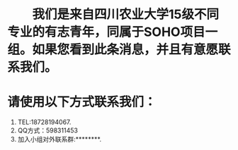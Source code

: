 # &emsp;&emsp;我们是来自四川农业大学15级不同专业的有志青年，同属于SOHO项目一组。如果您看到此条消息，并且有意愿联系我们。
# 请使用以下方式联系我们：
1. TEL:18728194067.
2. QQ方式：598311453
3. 加入小组对外联系群:********.

